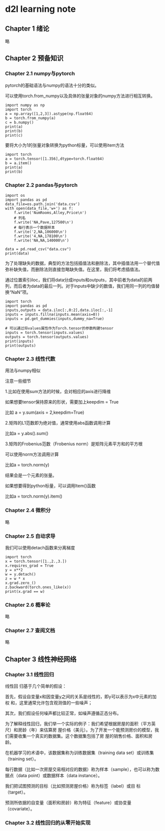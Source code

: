 # d2l learning note

## Chapter 1 绪论
略

## Chapter 2 预备知识

### Chapter 2.1 numpy与pytorch
pytorch的基础语法与numpy的语法十分的类似。

可以使用torch.from_numpy以及具体的张量对象的numpy方法进行相互转换。


```python3
import numpy as np
import torch 
a = np.array([1,2,3]).astype(np.float64)
b = torch.from_numpy(a)
c = b.numpy()
print(a)
print(b)
print(c)
```
要将大小为1的张量对象转换为python标量，可以使用item方法

```python3
import torch
a = torch.tensor([1.356],dtype=torch.float64)
b = a.item()
print(a)
print(b)
```

### Chapter 2.2 pandas与pytorch

```python3
import os
import pandas as pd
data_file=os.path.join('data.csv')
with open(data_file,'w+') as f:
    f.write('NumRooms,Alley,Price\n')
    # 列名
    f.write('NA,Pave,127500\n')
    # 每⾏表⽰⼀个数据样本
    f.write('2,NA,106000\n')
    f.write('4,NA,178100\n')
    f.write('NA,NA,140000\n')

data = pd.read_csv("data.csv")
print(data)
```

为了处理缺失的数据，典型的⽅法包括插值法和删除法，其中插值法⽤⼀个替代值弥补缺失值，⽽删除法则直接忽略缺失值。在这⾥，我们将考虑插值法。

通过位置索引iloc，我们将data分成inputs和outputs，其中前者为data的前两列，⽽后者为data的最后⼀列。对于inputs中缺少的数值，我们⽤同⼀列的均值替换“NaN”项。

```python3
import torch
import pandas as pd
inputs,outputs = data.iloc[:,0:2],data.iloc[:,-1]
inputs = inputs.fillna(inputs.mean(axis=0))
inputs = pd.get_dummies(inputs,dummy_na=True)

# 可以通过将values属性作为Torch.tensor的参数构建tensor
inputs = torch.tensor(inputs.values)
outputs = torch.tensor(outputs.values)
print(inputs)
print(outputs)
```

### Chapter 2.3 线性代数

用法与numpy相似

注意一些细节

1.比如在使用sum方法的时候，会对相应的axis进行降维

如果想要tensor保持原来的形状，需要加上keepdim = True

比如 a = y.sum(axis = 2,keepdim=True)

2.矩阵的L1范数即为绝对值，通常使用abs函数调用计算

比如a = y.abs().sum()

3.矩阵的Frobenius范数（Frobenius norm）是矩阵元素平⽅和的平⽅根

可以使用norm方法调用计算

比如a = torch.norm(y)

结果会是一个元素的张量。

如果想要得到python标量，可以调用Item()函数

比如a = torch.norm(y).item()

### Chapter 2.4 微积分

略

### Chapter 2.5 自动求导

我们可以使用detach函数来分离梯度

```python3
import torch
x = torch.tensor([1.,2.,3.])
x.requires_grad = True
y = x**2
w = y.detach()
z = w * x
x.grad.zero_()
z.backward(torch.ones_like(x))
print(x.grad == w)
```

### Chapter 2.6 概率论

略

### Chapter 2.7 查阅文档

略

## Chapter 3 线性神经网络

### Chapter 3.1 线性回归

线性回 归基于⼏个简单的假设：

⾸先，假设⾃变量x和因变量y之间的关系是线性的，即y可以表⽰为x中元素的加权
和，这⾥通常允许包含观测值的⼀些噪声；

其次，我们假设任何噪声都⽐较正常，如噪声遵循正态分布。

为了解释线性回归，我们举⼀个实际的例⼦：我们希望根据房屋的⾯积（平⽅英尺）和房龄（年）来估算房
屋价格（美元）。为了开发⼀个能预测房价的模型，我们需要收集⼀个真实的数据集。这个数据集包括了房
屋的销售价格、⾯积和房龄。

在机器学习的术语中，该数据集称为训练数据集（training data set）或训练集
（training set）。

每⾏数据（⽐如⼀次房屋交易相对应的数据）称为样本（sample），也可以称为数据点（data
point）或数据样本（data instance）。

我们把试图预测的⽬标（⽐如预测房屋价格）称为标签（label）或⽬
标（target）。

预测所依据的⾃变量（⾯积和房龄）称为特征（feature）或协变量（covariate）。

### Chapter 3.2 线性回归的从零开始实现


